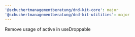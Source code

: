 ```yaml
---
'@schuchertmanagementberatung/dnd-kit-core': major
'@schuchertmanagementberatung/dnd-kit-utilities': major
---
```


Remove usage of active in useDroppable
